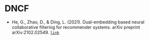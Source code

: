 # DNCF

- He, G., Zhao, D., & Ding, L. (2021). Dual-embedding based neural collaborative filtering for recommender systems. arXiv preprint arXiv:2102.02549. [`link`](https://doi.org/10.48550/arXiv.2102.02549)